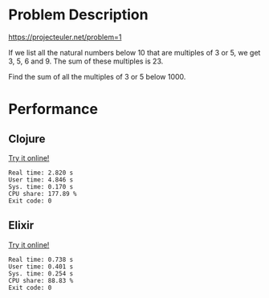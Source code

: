# Problem Description

https://projecteuler.net/problem=1

If we list all the natural numbers below 10 that are multiples of 3 or 5, we get 3, 5, 6 and 9. The sum of these multiples is 23.

Find the sum of all the multiples of 3 or 5 below 1000.

# Performance

## Clojure

[Try it online!](https://tio.run/##dc7BCoMwEATQu18xIMIuIkRKj/oj4kF0LS0xkdX4@7H2IkKd8zxmeus/QSVGGmR0WLzdBE0LKuoapJ17CUpjDCf4ExrfdhVFSl5B1RfIhKzEg3EjrvwUz0PwzYrKEHpBfhQSmtWBfkeZY9wB)

```
Real time: 2.820 s
User time: 4.846 s
Sys. time: 0.170 s
CPU share: 177.89 %
Exit code: 0
```

## Elixir

[Try it online!](https://tio.run/##dY9NCsIwFIT3OcWIG4O1TREXFXoAV3oDoeSJgfyUpKm9fSwNgkjdPb6Zb@CRVpPyKW03VQy@6pStyI6gBTNJD@Nk1ISbd50mI0QN6RgwJz1M1IPqNYV7iGYneDFnZ4j1eOJ4PcnC03wXOHK0LQSc/5BTJnlkwv7XP9T833J2VvpZQHB6pLVS0zSckZWMXa5lH4fw9Wi5WCylNw)

```
Real time: 0.738 s
User time: 0.401 s
Sys. time: 0.254 s
CPU share: 88.83 %
Exit code: 0
```
